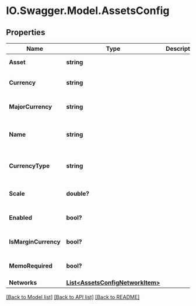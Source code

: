 # IO.Swagger.Model.AssetsConfig
## Properties

Name | Type | Description | Notes
------------ | ------------- | ------------- | -------------
**Asset** | **string** |  | [default to "XBT"]
**Currency** | **string** |  | [optional] [default to "XBt"]
**MajorCurrency** | **string** |  | [optional] [default to "XBT"]
**Name** | **string** |  | [optional] [default to "Bitcoin"]
**CurrencyType** | **string** |  | [optional] [default to "Crypto"]
**Scale** | **double?** |  | [optional] [default to 8.0]
**Enabled** | **bool?** |  | [optional] [default to true]
**IsMarginCurrency** | **bool?** |  | [optional] [default to true]
**MemoRequired** | **bool?** |  | [optional] [default to false]
**Networks** | [**List&lt;AssetsConfigNetworkItem&gt;**](AssetsConfigNetworkItem.md) |  | [optional] 

[[Back to Model list]](../README.md#documentation-for-models) [[Back to API list]](../README.md#documentation-for-api-endpoints) [[Back to README]](../README.md)

